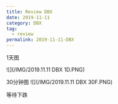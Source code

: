 ```yaml
---
title: Review DBX
date: 2019-11-11
category: DBX
tag:
  - review
permalink: 2019-11-11-DBX
---
```

1天图

![](/IMG/2019.11.11 DBX 1D.PNG)

30分钟图
![](/IMG/2019.11.11 DBX 30F.PNG)

等待下跌
